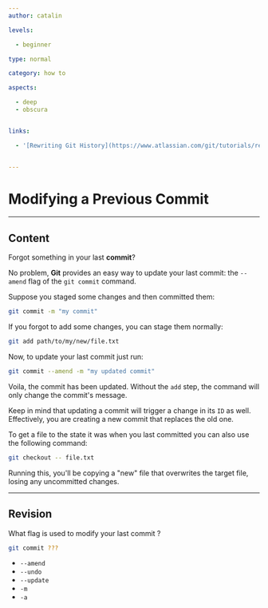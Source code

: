 ```yaml
---
author: catalin

levels:

  - beginner

type: normal

category: how to

aspects:

  - deep
  - obscura


links:

  - '[Rewriting Git History](https://www.atlassian.com/git/tutorials/rewriting-history){website}'


---
```


# Modifying a Previous Commit

---
## Content

Forgot something in your last **commit**?

No problem, **Git** provides an easy way to update your last commit: the `--amend` flag of the `git commit` command.

Suppose you staged some changes and then committed them:
```bash
git commit -m "my commit"
```
If you forgot to add some changes, you can stage them normally:
```bash
git add path/to/my/new/file.txt
```

Now, to update your last commit just run:
```bash
git commit --amend -m "my updated commit"
```

Voila, the commit has been updated. Without  the `add` step, the command will only change the commit's message. 

Keep in mind that updating a commit will trigger a change in its `ID` as well. Effectively, you are creating a new commit that replaces the old one.

To get a file to the state it was when you last committed you can also use the following command:
```bash
git checkout -- file.txt
```

Running this, you'll be copying a "new" file that overwrites the target file, losing any uncommitted changes.

---
## Revision

What flag is used to modify your last commit ?
```bash
git commit ???
```


* `--amend`
* `--undo`
* `--update`
* `-m`
* `-a`

 
